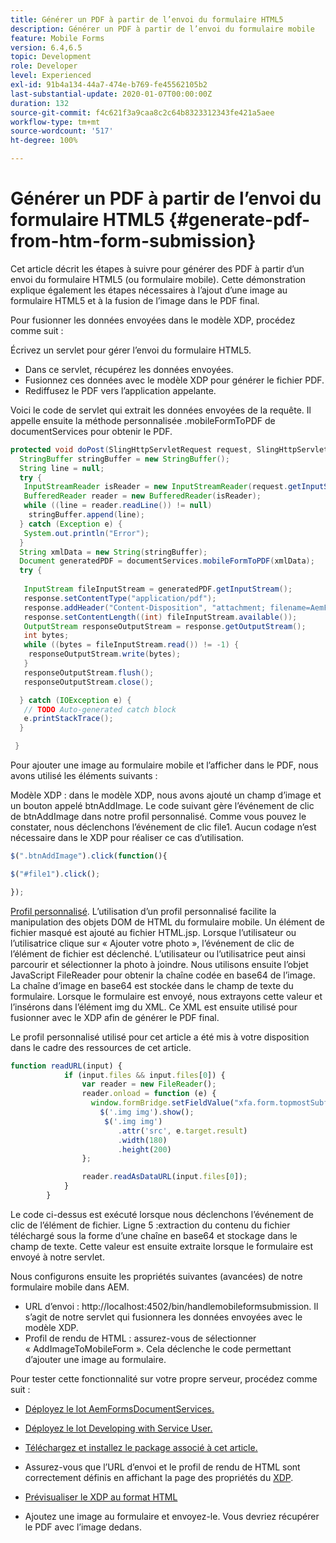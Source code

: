```yaml
---
title: Générer un PDF à partir de l’envoi du formulaire HTML5
description: Générer un PDF à partir de l’envoi du formulaire mobile
feature: Mobile Forms
version: 6.4,6.5
topic: Development
role: Developer
level: Experienced
exl-id: 91b4a134-44a7-474e-b769-fe45562105b2
last-substantial-update: 2020-01-07T00:00:00Z
duration: 132
source-git-commit: f4c621f3a9caa8c2c64b8323312343fe421a5aee
workflow-type: tm+mt
source-wordcount: '517'
ht-degree: 100%

---
```


# Générer un PDF à partir de l’envoi du formulaire HTML5 {#generate-pdf-from-htm-form-submission}

Cet article décrit les étapes à suivre pour générer des PDF à partir d’un envoi du formulaire HTML5 (ou formulaire mobile). Cette démonstration explique également les étapes nécessaires à l’ajout d’une image au formulaire HTML5 et à la fusion de l’image dans le PDF final.


Pour fusionner les données envoyées dans le modèle XDP, procédez comme suit :

Écrivez un servlet pour gérer l’envoi du formulaire HTML5.

* Dans ce servlet, récupérez les données envoyées.
* Fusionnez ces données avec le modèle XDP pour générer le fichier PDF.
* Rediffusez le PDF vers l’application appelante.

Voici le code de servlet qui extrait les données envoyées de la requête. Il appelle ensuite la méthode personnalisée .mobileFormToPDF de documentServices pour obtenir le PDF.

```java
protected void doPost(SlingHttpServletRequest request, SlingHttpServletResponse response) {
  StringBuffer stringBuffer = new StringBuffer();
  String line = null;
  try {
   InputStreamReader isReader = new InputStreamReader(request.getInputStream(), "UTF-8");
   BufferedReader reader = new BufferedReader(isReader);
   while ((line = reader.readLine()) != null)
    stringBuffer.append(line);
  } catch (Exception e) {
   System.out.println("Error");
  }
  String xmlData = new String(stringBuffer);
  Document generatedPDF = documentServices.mobileFormToPDF(xmlData);
  try {
   
   InputStream fileInputStream = generatedPDF.getInputStream();
   response.setContentType("application/pdf");
   response.addHeader("Content-Disposition", "attachment; filename=AemFormsRocks.pdf");
   response.setContentLength((int) fileInputStream.available());
   OutputStream responseOutputStream = response.getOutputStream();
   int bytes;
   while ((bytes = fileInputStream.read()) != -1) {
    responseOutputStream.write(bytes);
   }
   responseOutputStream.flush();
   responseOutputStream.close();

  } catch (IOException e) {
   // TODO Auto-generated catch block
   e.printStackTrace();
  }

 }
```

Pour ajouter une image au formulaire mobile et l’afficher dans le PDF, nous avons utilisé les éléments suivants :

Modèle XDP : dans le modèle XDP, nous avons ajouté un champ d’image et un bouton appelé btnAddImage. Le code suivant gère l’événement de clic de btnAddImage dans notre profil personnalisé. Comme vous pouvez le constater, nous déclenchons l’événement de clic file1. Aucun codage n’est nécessaire dans le XDP pour réaliser ce cas d’utilisation.

```javascript
$(".btnAddImage").click(function(){

$("#file1").click();

});
```

[Profil personnalisé](https://helpx.adobe.com/livecycle/help/mobile-forms/creating-profile.html#CreatingCustomProfiles). L’utilisation d’un profil personnalisé facilite la manipulation des objets DOM de HTML du formulaire mobile. Un élément de fichier masqué est ajouté au fichier HTML.jsp. Lorsque l’utilisateur ou l’utilisatrice clique sur « Ajouter votre photo », l’événement de clic de l’élément de fichier est déclenché. L’utilisateur ou l’utilisatrice peut ainsi parcourir et sélectionner la photo à joindre. Nous utilisons ensuite l’objet JavaScript FileReader pour obtenir la chaîne codée en base64 de l’image. La chaîne d’image en base64 est stockée dans le champ de texte du formulaire. Lorsque le formulaire est envoyé, nous extrayons cette valeur et l’insérons dans l’élément img du XML. Ce XML est ensuite utilisé pour fusionner avec le XDP afin de générer le PDF final.

Le profil personnalisé utilisé pour cet article a été mis à votre disposition dans le cadre des ressources de cet article.

```javascript
function readURL(input) {
            if (input.files && input.files[0]) {
                var reader = new FileReader();
                reader.onload = function (e) {
                  window.formBridge.setFieldValue("xfa.form.topmostSubform.Page1.base64image",reader.result);
                    $('.img img').show();
                     $('.img img')
                        .attr('src', e.target.result)
                        .width(180)
                        .height(200)
                };

                reader.readAsDataURL(input.files[0]);
            }
        }
```

Le code ci-dessus est exécuté lorsque nous déclenchons l’événement de clic de l’élément de fichier. Ligne 5 :extraction du contenu du fichier téléchargé sous la forme d’une chaîne en base64 et stockage dans le champ de texte. Cette valeur est ensuite extraite lorsque le formulaire est envoyé à notre servlet.

Nous configurons ensuite les propriétés suivantes (avancées) de notre formulaire mobile dans AEM.

* URL d’envoi : http://localhost:4502/bin/handlemobileformsubmission. Il s’agit de notre servlet qui fusionnera les données envoyées avec le modèle XDP.
* Profil de rendu de HTML : assurez-vous de sélectionner « AddImageToMobileForm ». Cela déclenche le code permettant d’ajouter une image au formulaire.

Pour tester cette fonctionnalité sur votre propre serveur, procédez comme suit :

* [Déployez le lot AemFormsDocumentServices.](/help/forms/assets/common-osgi-bundles/AEMFormsDocumentServices.core-1.0-SNAPSHOT.jar)

* [Déployez le lot Developing with Service User.](/help/forms/assets/common-osgi-bundles/DevelopingWithServiceUser.jar)

* [Téléchargez et installez le package associé à cet article.](assets/pdf-from-mobile-form-submission.zip)

* Assurez-vous que l’URL d’envoi et le profil de rendu de HTML sont correctement définis en affichant la page des propriétés du [XDP](http://localhost:4502/libs/fd/fm/gui/content/forms/formmetadataeditor.html/content/dam/formsanddocuments/schengen.xdp).

* [Prévisualiser le XDP au format HTML](http://localhost:4502/content/dam/formsanddocuments/schengen.xdp/jcr:content)

* Ajoutez une image au formulaire et envoyez-le. Vous devriez récupérer le PDF avec l’image dedans.
